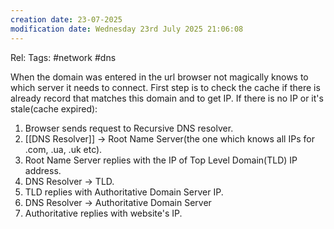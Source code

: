 ```yaml
---
creation date: 23-07-2025
modification date: Wednesday 23rd July 2025 21:06:08
---
```

Rel: 
Tags:  #network  #dns


When the domain was entered in the url browser not magically knows to which server it needs to connect.
First step is to check the cache if there is already record that matches this domain and to get IP. If there is no IP or it's stale(cache expired):
1. Browser sends request to Recursive DNS resolver.
2. [[DNS Resolver]]  -> Root Name Server(the one which knows all IPs for .com, .ua, .uk etc).
3. Root Name Server replies with the IP of Top Level Domain(TLD) IP address.
4. DNS Resolver -> TLD.
5. TLD replies with Authoritative Domain Server IP.
6. DNS Resolver -> Authoritative Domain Server
7. Authoritative replies with website's IP.
